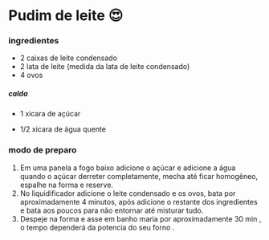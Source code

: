 # Pudim de leite :heart_eyes:



###  ingredientes

- 2 caixas de leite condensado 
- 2 lata de leite (medida da lata de leite condensado)
- 4 ovos

##### calda

- 1 xicara de açúcar 

- 1/2 xicara de água quente

  

### modo de preparo

1. Em uma panela a fogo baixo adicione o açúcar e adicione a água quando o açúcar derreter completamente, mecha até ficar  homogêneo, espalhe na forma e reserve.
2. No liquidificador adicione o leite condensado e os ovos, bata por aproximadamente 4 minutos, após adicione o restante dos ingredientes e bata aos poucos para não entornar até misturar tudo. 
3. Despeje na forma e asse em  banho maria por aproximadamente 30 min , o tempo dependerá da potencia do seu forno .
